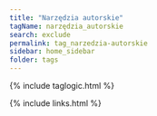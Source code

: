 ```yaml
---
title: "Narzędzia autorskie"
tagName: narzędzia_autorskie
search: exclude
permalink: tag_narzedzia-autorskie
sidebar: home_sidebar
folder: tags
---
```

{% include taglogic.html %}

{% include links.html %}

